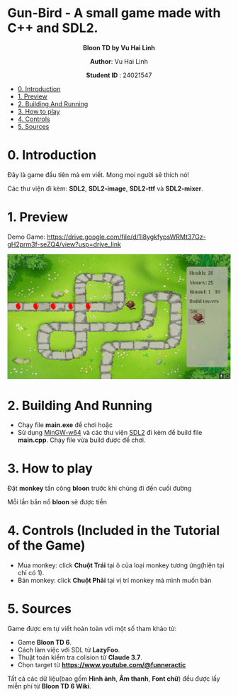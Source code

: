 # Gun-Bird - A small game made with C++ and SDL2.
<p align="center">
    <strong> Bloon TD by Vu Hai Linh </strong>
</p>
<p align="center">
 <strong>Author</strong>: Vu Hai Linh
</p>
<p align="center">
 <strong> Student ID </strong>: 24021547
</p>

- [0. Introduction](#0-introduction)
- [1. Preview](#1-preview)
- [2. Building And Running](#2-building-and-running)
- [3. How to play](#3-how-to-play)
- [4. Controls](#4-controls)
- [5. Sources](#5-sources)


# 0. Introduction
Đây là game đầu tiên mà em viết. Mong mọi người sẽ thích nó!

Các thư viện đi kèm: **SDL2**, **SDL2-image**, **SDL2-ttf** và **SDL2-mixer**.

# 1. Preview
Demo Game: https://drive.google.com/file/d/1I8ygkfypsWRMt37Gz-gH2prm3f-seZQ4/view?usp=drive_link

![image](res/gfx/preview.png)
# 2. Building And Running
  - Chạy file **main.exe** để chơi hoặc
  - Sử dụng [MinGW-w64](https://www.mingw-w64.org/) và các thư viện [SDL2](https://www.libsdl.org/) đi kèm để build file **main.cpp**. Chạy file vừa build được để chơi.
# 3. How to play
Đặt **monkey** tấn công **bloon** trước khi chúng đi đến cuối đường

Mỗi lần bắn nổ **bloon** sẽ được tiền


# 4. Controls (Included in the Tutorial of the Game)
  - Mua monkey: click **Chuột Trái** tại ô của loại monkey tương ứng(hiện tại chỉ có 1).
  - Bán monkey: click **Chuột Phải** tại vị trí monkey mà mình muốn bán
# 5. Sources
Game được em tự viết hoàn toàn với một số tham khảo từ:
  - Game **Bloon TD 6**.
  - Cách làm việc với SDL từ **LazyFoo**.
  - Thuật toán kiểm tra colision từ **Claude 3.7**.
  - Chọn target từ **https://www.youtube.com/@funneractic**

Tất cả các dữ liệu(bao gồm **Hình ảnh**, **Âm thanh**, **Font chữ**) đều được lấy miễn phí từ **Bloon TD 6 Wiki**.
